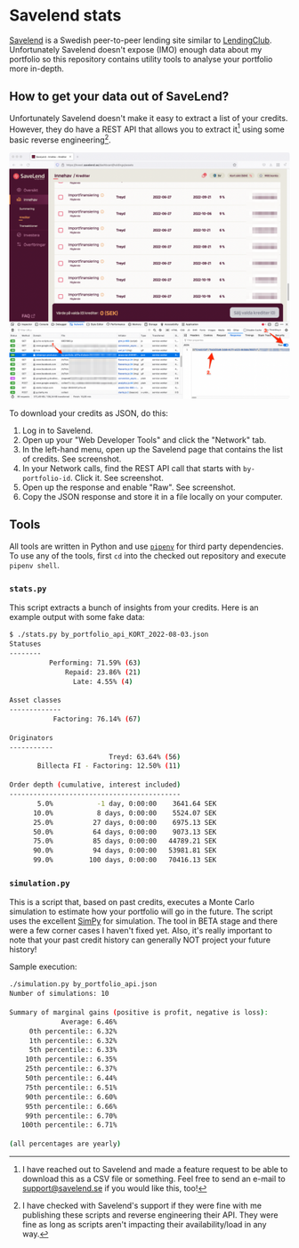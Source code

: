 Savelend stats
==============
[Savelend][savelend] is a Swedish peer-to-peer lending site similar to
[LendingClub][lendingclub]. Unfortunately Savelend doesn't expose (IMO) enough
data about my portfolio so this repository contains utility tools to analyse
your portfolio more in-depth.

[savelend]: https://savelend.se/
[lendingclub]: https://www.lendingclub.com/

How to get your data out of SaveLend?
-------------------------------------
Unfortunately Savelend doesn't make it easy to extract a list of your credits.
However, they do have a REST API that allows you to extract it[^1] using
some basic reverse engineering[^2].

[^1]: I have reached out to Savelend and made a feature request to be able to download this as a CSV file or something. Feel free to send an e-mail to support@savelend.se if you would like this, too!
[^2]: I have checked with Savelend's support if they were fine with me publishing these scripts and reverse engineering their API. They were fine as long as scripts aren't impacting their availability/load in any way.

![Screenshot of Savelend's UI and how to extract the JSON response.](images/json_extraction.png)

To download your credits as JSON, do this:

 1. Log in to Savelend.
 2. Open up your "Web Developer Tools" and click the "Network" tab.
 3. In the left-hand menu, open up the Savelend page that contains the list of
    credits. See screenshot.
 4. In your Network calls, find the REST API call that starts with
    `by-portfolio-id`. Click it. See screenshot.
 5. Open up the response and enable "Raw". See screenshot.
 6. Copy the JSON response and store it in a file locally on your computer.

Tools
-----
All tools are written in Python and use [`pipenv`][pipenv] for third party
dependencies. To use any of the tools, first `cd` into the checked out
repository and execute `pipenv shell`.

[pipenv]: https://pipenv.pypa.io

### `stats.py`

This script extracts a bunch of insights from your credits. Here is an example output with some fake data:
```sh
$ ./stats.py by_portfolio_api_KORT_2022-08-03.json
Statuses
--------
          Performing: 71.59% (63)
              Repaid: 23.86% (21)
                Late: 4.55% (4)

Asset classes
-------------
           Factoring: 76.14% (67)

Originators
-----------
                         Treyd: 63.64% (56)
       Billecta FI - Factoring: 12.50% (11)

Order depth (cumulative, interest included)
-------------------------------------------
       5.0%           -1 day, 0:00:00    3641.64 SEK
      10.0%           8 days, 0:00:00    5524.07 SEK
      25.0%          27 days, 0:00:00    6975.13 SEK
      50.0%          64 days, 0:00:00    9073.13 SEK
      75.0%          85 days, 0:00:00   44789.21 SEK
      90.0%          94 days, 0:00:00   53981.81 SEK
      99.0%         100 days, 0:00:00   70416.13 SEK
```

### `simulation.py`

This is a script that, based on past credits, executes a Monte Carlo simulation
to estimate how your portfolio will go in the future. The script uses the
excellent [SimPy][simpy] for simulation. The tool in BETA stage and there were
a few corner cases I haven't fixed yet. Also, it's really important to note
that your past credit history can generally NOT project your future history!

[simpy]: https://simpy.readthedocs.io

Sample execution:
```sh
./simulation.py by_portfolio_api.json
Number of simulations: 10

Summary of marginal gains (positive is profit, negative is loss):
             Average: 6.46%
     0th percentile:: 6.32%
     1th percentile:: 6.32%
     5th percentile:: 6.33%
    10th percentile:: 6.35%
    25th percentile:: 6.37%
    50th percentile:: 6.44%
    75th percentile:: 6.51%
    90th percentile:: 6.60%
    95th percentile:: 6.66%
    99th percentile:: 6.70%
   100th percentile:: 6.71%

(all percentages are yearly)
```
